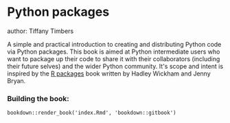 # Python packages
author: Tiffany Timbers

A simple and practical introduction to creating and distributing Python code via Python packages. This book is aimed at Python intermediate users who want to package up their code to share it with their collaborators (including their future selves) and the wider Python community. It's scope and intent is inspired by the [R packages](https://r-pkgs.org/) book written by Hadley Wickham and Jenny Bryan.

### Building the book:

`
bookdown::render_book('index.Rmd', 'bookdown::gitbook')
`